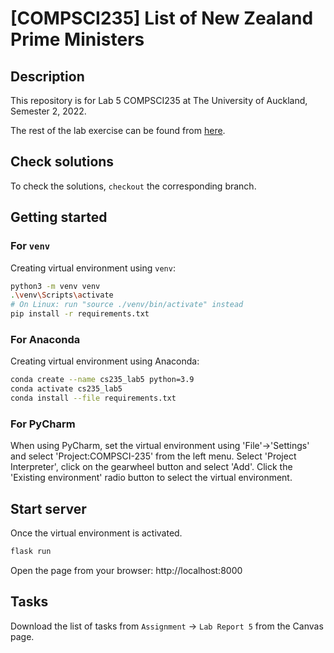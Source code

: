 # [COMPSCI235] List of New Zealand Prime Ministers

## Description

This repository is for Lab 5 COMPSCI235 at The University of Auckland, Semester 2, 2022.

The rest of the lab exercise can be found from [here](https://github.com/changx03/cs235_lab_code).

## Check solutions

To check the solutions, `checkout` the corresponding branch.

## Getting started

### For `venv`

Creating virtual environment using `venv`:

```bash
python3 -m venv venv
.\venv\Scripts\activate
# On Linux: run "source ./venv/bin/activate" instead
pip install -r requirements.txt
```

### For Anaconda

Creating virtual environment using Anaconda:

```bash
conda create --name cs235_lab5 python=3.9
conda activate cs235_lab5
conda install --file requirements.txt
```

### For PyCharm

When using PyCharm, set the virtual environment using 'File'->'Settings' and select 'Project:COMPSCI-235' from the left menu. Select 'Project Interpreter', click on the gearwheel button and select 'Add'. Click the 'Existing environment' radio button to select the virtual environment.

## Start server

Once the virtual environment is activated.

```bash
flask run
```

Open the page from your browser: http://localhost:8000

## Tasks

Download the list of tasks from `Assignment` -> `Lab Report 5` from the Canvas page.
